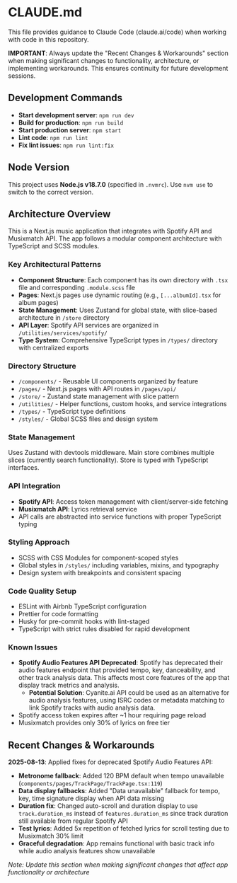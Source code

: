 # CLAUDE.md

This file provides guidance to Claude Code (claude.ai/code) when working with code in this repository.

**IMPORTANT**: Always update the "Recent Changes & Workarounds" section when making significant changes to functionality, architecture, or implementing workarounds. This ensures continuity for future development sessions.

## Development Commands

- **Start development server**: `npm run dev`
- **Build for production**: `npm run build`
- **Start production server**: `npm start`
- **Lint code**: `npm run lint`
- **Fix lint issues**: `npm run lint:fix`

## Node Version

This project uses **Node.js v18.7.0** (specified in `.nvmrc`). Use `nvm use` to switch to the correct version.

## Architecture Overview

This is a Next.js music application that integrates with Spotify API and Musixmatch API. The app follows a modular component architecture with TypeScript and SCSS modules.

### Key Architectural Patterns

- **Component Structure**: Each component has its own directory with `.tsx` file and corresponding `.module.scss` file
- **Pages**: Next.js pages use dynamic routing (e.g., `[...albumId].tsx` for album pages)
- **State Management**: Uses Zustand for global state, with slice-based architecture in `/store` directory
- **API Layer**: Spotify API services are organized in `/utilities/services/spotify/`
- **Type System**: Comprehensive TypeScript types in `/types/` directory with centralized exports

### Directory Structure

- `/components/` - Reusable UI components organized by feature
- `/pages/` - Next.js pages with API routes in `/pages/api/`
- `/store/` - Zustand state management with slice pattern
- `/utilities/` - Helper functions, custom hooks, and service integrations
- `/types/` - TypeScript type definitions
- `/styles/` - Global SCSS files and design system

### State Management

Uses Zustand with devtools middleware. Main store combines multiple slices (currently search functionality). Store is typed with TypeScript interfaces.

### API Integration

- **Spotify API**: Access token management with client/server-side fetching
- **Musixmatch API**: Lyrics retrieval service
- API calls are abstracted into service functions with proper TypeScript typing

### Styling Approach

- SCSS with CSS Modules for component-scoped styles
- Global styles in `/styles/` including variables, mixins, and typography
- Design system with breakpoints and consistent spacing

### Code Quality Setup

- ESLint with Airbnb TypeScript configuration
- Prettier for code formatting
- Husky for pre-commit hooks with lint-staged
- TypeScript with strict rules disabled for rapid development

### Known Issues

- **Spotify Audio Features API Deprecated**: Spotify has deprecated their audio features endpoint that provided tempo, key, danceability, and other track analysis data. This affects most core features of the app that display track metrics and analysis.
  - **Potential Solution**: Cyanite.ai API could be used as an alternative for audio analysis features, using ISRC codes or metadata matching to link Spotify tracks with audio analysis data.
- Spotify access token expires after ~1 hour requiring page reload
- Musixmatch provides only 30% of lyrics on free tier

## Recent Changes & Workarounds

**2025-08-13**: Applied fixes for deprecated Spotify Audio Features API:
- **Metronome fallback**: Added 120 BPM default when tempo unavailable (`components/pages/TrackPage/TrackPage.tsx:119`)
- **Data display fallbacks**: Added "Data unavailable" fallback for tempo, key, time signature display when API data missing
- **Duration fix**: Changed auto-scroll and duration display to use `track.duration_ms` instead of `features.duration_ms` since track duration still available from regular Spotify API
- **Test lyrics**: Added 5x repetition of fetched lyrics for scroll testing due to Musixmatch 30% limit
- **Graceful degradation**: App remains functional with basic track info while audio analysis features show unavailable

*Note: Update this section when making significant changes that affect app functionality or architecture*